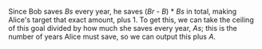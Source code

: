 Since Bob saves *Bs* every year, he saves (*Br* - *B*) \* *Bs* in total, making Alice's target that exact amount, plus 1. To get this, we can take the ceiling of this goal divided by how much she saves every year, *As*; this is the number of years Alice must save, so we can output this plus *A*.
